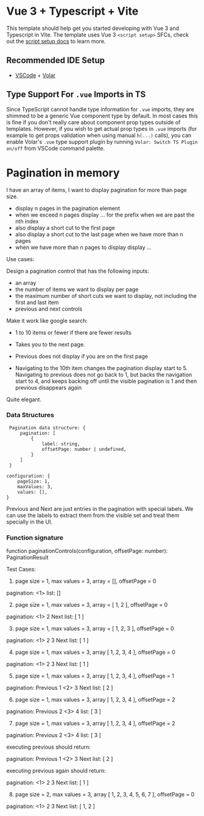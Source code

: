 # Vue 3 + Typescript + Vite

This template should help get you started developing with Vue 3 and Typescript in Vite. The template uses Vue 3 `<script setup>` SFCs, check out the [script setup docs](https://v3.vuejs.org/api/sfc-script-setup.html#sfc-script-setup) to learn more.

## Recommended IDE Setup

- [VSCode](https://code.visualstudio.com/) + [Volar](https://marketplace.visualstudio.com/items?itemName=johnsoncodehk.volar)

## Type Support For `.vue` Imports in TS

Since TypeScript cannot handle type information for `.vue` imports, they are shimmed to be a generic Vue component type by default. In most cases this is fine if you don't really care about component prop types outside of templates. However, if you wish to get actual prop types in `.vue` imports (for example to get props validation when using manual `h(...)` calls), you can enable Volar's `.vue` type support plugin by running `Volar: Switch TS Plugin on/off` from VSCode command palette.

# Pagination in memory

I have an array of items, I want to display pagination for more than page size.

 - display n pages in the pagination element
 - when we exceed n pages display ... for the prefix when we are past the nth index
 - also display a short cut to the first page
 - also display a short cut to the last page when we have more than n pages
 - when we have more than n pages to display display ...

Use cases:

Design a pagination control that has the following inputs:

 - an array
 - the number of items we want to display per page
 - the maximum number of short cuts we want to display, not including the first and last item
 - previous and next controls

Make it work like google search:

 - 1 to 10 items or fewer if there are fewer results

 - Takes you to the next page.

 - Previous does not display if you are on the first page
 
 - Navigating to the 10th item changes the pagination display start to 5. Navigating to previous does not go back to 1, but backs the navigation start to 4, and keeps backing off until the visible pagination is 1 and then previous disappears again

 Quite elegant.

### Data Structures
```
 Pagination data structure: {
     pagination: [
         {
             label: string,
             offsetPage: number | undefined,
         }
     ]
 }

configuration: {
    pageSize: 1,
    maxValues: 3,
    values: [],
}
```

Previous and Next are just entries in the pagination with special labels. We can use the labels to extract them from the visible set and treat them specially in the UI.


### Function signature
function paginationControls(configuration, offsetPage: number): PaginationResult


 Test Cases:

1. page size = 1, max values = 3, array = [], offsetPage = 0

pagination: <1>
list: []

2. page size = 1, max values = 3, array = [ 1, 2 ], offsetPage = 0

pagination: <1> 2 Next
list: [ 1 ]

3. page size = 1, max values = 3, array = [ 1, 2, 3 ], offsetPage = 0

pagination: <1> 2 3 Next
list: [ 1 ]

4. page size = 1, max values = 3, array [ 1, 2, 3, 4 ], offsetPage = 0

pagination: <1> 2 3 Next
list: [ 1 ]

5. page size = 1, max values = 3, array [ 1, 2, 3, 4 ], offsetPage = 1

pagination: Previous 1 <2> 3 Next
list: [ 2 ]

6. page size = 1, max values = 3, array [ 1, 2, 3, 4 ], offsetPage = 2

pagination: Previous 2 <3> 4 
list: [ 3 ]

7. page size = 1, max values = 3, array [ 1, 2, 3, 4 ], offsetPage = 2

pagination: Previous 2 <3> 4 
list: [ 3 ]

executing previous should return:

pagination: Previous 1 <2> 3 Next
list: [ 2 ]

executing previous again should return:

pagination: <1> 2 3 Next
list: [ 1 ]

8. page size = 2, max values = 3, array [ 1, 2, 3, 4, 5, 6, 7 ], offsetPage = 0

 pagination: <1> 2 3 Next
 list: [ 1, 2 ]
